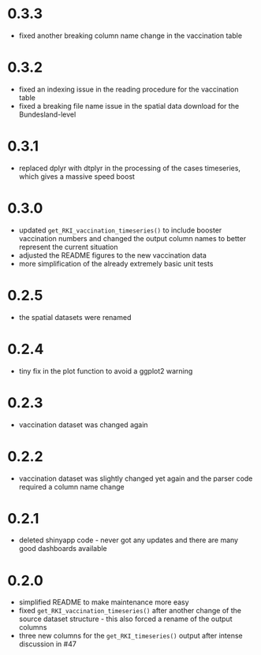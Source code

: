 # 0.3.3

- fixed another breaking column name change in the vaccination table

# 0.3.2

- fixed an indexing issue in the reading procedure for the vaccination table
- fixed a breaking file name issue in the spatial data download for the Bundesland-level

# 0.3.1

- replaced dplyr with dtplyr in the processing of the cases timeseries, which gives a massive speed boost

# 0.3.0

- updated `get_RKI_vaccination_timeseries()` to include booster vaccination numbers and changed the output column names to better represent the current situation
- adjusted the README figures to the new vaccination data
- more simplification of the already extremely basic unit tests

# 0.2.5

- the spatial datasets were renamed

# 0.2.4

- tiny fix in the plot function to avoid a ggplot2 warning

# 0.2.3

- vaccination dataset was changed again

# 0.2.2

- vaccination dataset was slightly changed yet again and the parser code required a column name change

# 0.2.1

- deleted shinyapp code - never got any updates and there are many good dashboards available

# 0.2.0

- simplified README to make maintenance more easy
- fixed `get_RKI_vaccination_timeseries()` after another change of the source dataset structure - this also forced a rename of the output columns
- three new columns for the `get_RKI_timeseries()` output after intense discussion in #47
